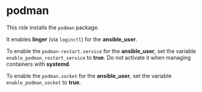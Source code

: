 # podman

This role installs the `podman` package.

It enables **linger** (via `loginctl`) for the **ansible_user**.

To enable the `podman-restart.service` for the **ansible_user**, set the variable `enable_podman_restart_service` to **true**.
Do not activate it when managing containers with **systemd**.

To enable the `podman.socket` for the **ansible_user**, set the variable `enable_podman_socket` to **true**.
